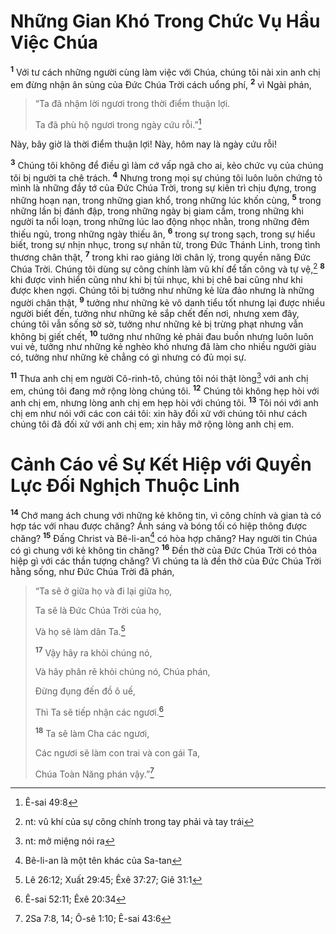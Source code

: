 # Những Gian Khó Trong Chức Vụ Hầu Việc Chúa

<sup><b>1</b></sup> Với tư cách những người cùng làm việc với Chúa, chúng tôi nài xin anh chị em đừng nhận ân sủng của Đức Chúa Trời cách uổng phí, <sup><b>2</b></sup> vì Ngài phán,

> “Ta đã nhậm lời ngươi trong thời điểm thuận lợi.
>
> Ta đã phù hộ ngươi trong ngày cứu rỗi.”[^1-29c62997-9bca-4f53-a085-66a716a8e61c]

Này, bây giờ là thời điểm thuận lợi! Này, hôm nay là ngày cứu rỗi!

<sup><b>3</b></sup> Chúng tôi không để điều gì làm cớ vấp ngã cho ai, kẻo chức vụ của chúng tôi bị người ta chê trách. <sup><b>4</b></sup> Nhưng trong mọi sự chúng tôi luôn luôn chứng tỏ mình là những đầy tớ của Đức Chúa Trời, trong sự kiên trì chịu đựng, trong những hoạn nạn, trong những gian khổ, trong những lúc khốn cùng, <sup><b>5</b></sup> trong những lần bị đánh đập, trong những ngày bị giam cầm, trong những khi người ta nổi loạn, trong những lúc lao động nhọc nhằn, trong những đêm thiếu ngủ, trong những ngày thiếu ăn, <sup><b>6</b></sup> trong sự trong sạch, trong sự hiểu biết, trong sự nhịn nhục, trong sự nhân từ, trong Đức Thánh Linh, trong tình thương chân thật, <sup><b>7</b></sup> trong khi rao giảng lời chân lý, trong quyền năng Đức Chúa Trời. Chúng tôi dùng sự công chính làm vũ khí để tấn công và tự vệ,[^2-29c62997-9bca-4f53-a085-66a716a8e61c] <sup><b>8</b></sup> khi được vinh hiển cũng như khi bị tủi nhục, khi bị chê bai cũng như khi được khen ngợi. Chúng tôi bị tưởng như những kẻ lừa đảo nhưng là những người chân thật, <sup><b>9</b></sup> tưởng như những kẻ vô danh tiểu tốt nhưng lại được nhiều người biết đến, tưởng như những kẻ sắp chết đến nơi, nhưng xem đây, chúng tôi vẫn sống sờ sờ, tưởng như những kẻ bị trừng phạt nhưng vẫn không bị giết chết, <sup><b>10</b></sup> tưởng như những kẻ phải đau buồn nhưng luôn luôn vui vẻ, tưởng như những kẻ nghèo khó nhưng đã làm cho nhiều người giàu có, tưởng như những kẻ chẳng có gì nhưng có đủ mọi sự.

<sup><b>11</b></sup> Thưa anh chị em người Cô-rinh-tô, chúng tôi nói thật lòng[^3-29c62997-9bca-4f53-a085-66a716a8e61c] với anh chị em, chúng tôi đang mở rộng lòng chúng tôi. <sup><b>12</b></sup> Chúng tôi không hẹp hòi với anh chị em, nhưng lòng anh chị em hẹp hòi với chúng tôi. <sup><b>13</b></sup> Tôi nói với anh chị em như nói với các con cái tôi: xin hãy đối xử với chúng tôi như cách chúng tôi đã đối xử với anh chị em; xin hãy mở rộng lòng anh chị em.

# Cảnh Cáo về Sự Kết Hiệp với Quyền Lực Đối Nghịch Thuộc Linh

<sup><b>14</b></sup> Chớ mang ách chung với những kẻ không tin, vì công chính và gian tà có hợp tác với nhau được chăng? Ánh sáng và bóng tối có hiệp thông được chăng? <sup><b>15</b></sup> Đấng Christ và Bê-li-an[^4-29c62997-9bca-4f53-a085-66a716a8e61c] có hòa hợp chăng? Hay người tin Chúa có gì chung với kẻ không tin chăng? <sup><b>16</b></sup> Đền thờ của Đức Chúa Trời có thỏa hiệp gì với các thần tượng chăng? Vì chúng ta là đền thờ của Đức Chúa Trời hằng sống, như Đức Chúa Trời đã phán,

> “Ta sẽ ở giữa họ và đi lại giữa họ,
>
> Ta sẽ là Đức Chúa Trời của họ,
>
> Và họ sẽ làm dân Ta.[^5-29c62997-9bca-4f53-a085-66a716a8e61c]
>
> <sup><b>17</b></sup> Vậy hãy ra khỏi chúng nó,
>
> Và hãy phân rẽ khỏi chúng nó, Chúa phán,
>
> Đừng đụng đến đồ ô uế,
>
> Thì Ta sẽ tiếp nhận các ngươi.[^6-29c62997-9bca-4f53-a085-66a716a8e61c]
>
> <sup><b>18</b></sup> Ta sẽ làm Cha các ngươi,
>
> Các ngươi sẽ làm con trai và con gái Ta,
>
> Chúa Toàn Năng phán vậy.”[^7-29c62997-9bca-4f53-a085-66a716a8e61c]

[^1-29c62997-9bca-4f53-a085-66a716a8e61c]: Ê-sai 49:8

[^2-29c62997-9bca-4f53-a085-66a716a8e61c]: nt: vũ khí của sự công chính trong tay phải và tay trái

[^3-29c62997-9bca-4f53-a085-66a716a8e61c]: nt: mở miệng nói ra

[^4-29c62997-9bca-4f53-a085-66a716a8e61c]: Bê-li-an là một tên khác của Sa-tan

[^5-29c62997-9bca-4f53-a085-66a716a8e61c]: Lê 26:12; Xuất 29:45; Êxê 37:27; Giê 31:1

[^6-29c62997-9bca-4f53-a085-66a716a8e61c]: Ê-sai 52:11; Êxê 20:34

[^7-29c62997-9bca-4f53-a085-66a716a8e61c]: 2Sa 7:8, 14; Ô-sê 1:10; Ê-sai 43:6
